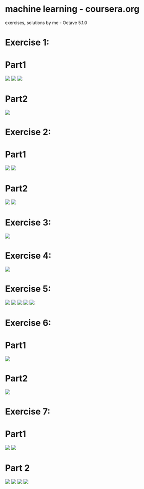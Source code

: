 # machine learning - coursera.org 
exercises, solutions by me - Octave 5.1.0

# Exercise 1:

# Part1
![](https://i.imgur.com/6VY64XO.jpg)
![](https://i.imgur.com/3vSZ1cL.jpg)
![](https://i.imgur.com/qKldUxu.jpg)

# Part2
![](https://i.imgur.com/BGtOheP.jpg)

# Exercise 2:

# Part1
![](https://i.imgur.com/KvL4vcz.jpg)
![](https://i.imgur.com/zM99YGZ.jpg)

# Part2
![](https://i.imgur.com/v6xiaQF.jpg)
![](https://i.imgur.com/EB1cAqj.jpg)

# Exercise 3:

![](https://i.imgur.com/rbUEjEb.jpg)

# Exercise 4:
![](https://i.imgur.com/QoITq2W.jpg)

# Exercise 5:
![](https://i.imgur.com/GKoxjDz.png)
![](https://i.imgur.com/XvE25kp.png)
![](https://i.imgur.com/ZbHUuFJ.png)
![](https://i.imgur.com/WEAAYrN.png)
![](https://i.imgur.com/corAEmY.png)

# Exercise 6:

# Part1
![](https://i.imgur.com/D10q6cX.png)

# Part2
![](https://i.imgur.com/scEUvwh.png)

# Exercise 7:

# Part1
![](https://i.imgur.com/B65VXbK.png)
![](https://i.imgur.com/MvqftQl.png)

# Part 2
![](https://i.imgur.com/KHTHk3j.png)
![](https://i.imgur.com/s9Wokvj.png)
![](https://i.imgur.com/aWhSVjc.png)
![](https://i.imgur.com/LrjF4zs.png)
